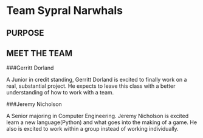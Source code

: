 Team Sypral Narwhals
====================

PURPOSE
--------

MEET THE TEAM
--------------

###Gerritt Dorland

A Junior in credit standing, Gerritt Dorland is excited to finally work on a real, substantial project. He expects to leave this class with a better understanding of how to work with a team.

###Jeremy Nicholson 

A Senior majoring in Computer Engineering. Jeremy Nicholson is excited learn a new language(Python) and what goes into the making of a game.  He also is excited to work within a group instead of working individually.      